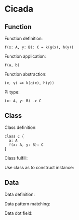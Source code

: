 # Cicada

## Function

Function definition:

```
f(x: A, y: B): C = k(g(x), h(y))
```

Function application:

```
f(a, b)
```

Function abstraction:

```
(x, y) => k(g(x), h(y))
```

Pi type:

```
(x: A, y: B) -> C
```

## Class

Class definition:

```
class C {
  a: A
  f(x: A, y: B): C
}
```

Class fulfill:

Use class as to construct instance:

## Data

Data definition:

Data pattern matching:

Data dot field:

